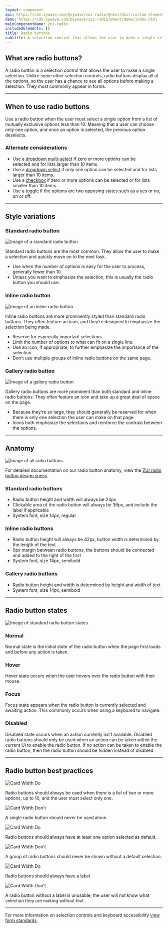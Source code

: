 ```yaml
---
layout: component
api: https://cdn.zywave.com/@zywave/zui-radio/@next/dist/custom-elements.json
demo: https://cdn.zywave.com/@zywave/zui-radio/@next/demo/index.html
mainComponentName: zui-radio
includedElements: []
title: Radio buttons
subtitle: A selection control that allows the user to make a single selection.
---
```


## What are radio buttons?

A radio button is a selection control that allows the user to make a single selection. Unlike some other selection controls, radio buttons display all of the options, so the user has a chance to see all options before making a selection. They most commonly appear in forms.

<hr>

## When to use radio buttons

Use a radio button when the user must select a single option from a list of mutually exclusive options less than 10. Meaning that a user can choose only one option, and once an option is selected, the previous option deselects.

### Alternate considerations

- Use a [dropdown multi-select](http://zui.zywave.comcomponents/dropdown-multi-select/) if zero or more options can be selected and for lists larger than 10 items.
- Use a [dropdown select](http://zui.zywave.comcomponents/dropdown-select/) if only one option can be selected and for lists larger than 10 items.
- Use a [checkbox](http://zui.zywave.comcomponents/checkboxes/) if zero or more options can be selected or for lists smaller than 10 items.
- Use a [toggle](http://zui.zywave.comcomponents/toggles/) if the options are two opposing states such as a yes or no, on or off.

<!-- ###### Developer Documentation

*   [GitLab wiki](https://gitlab.zywave.com/zui/zui-core/wikis/home)
*   [View in GitLab](https://gitlab.zywave.com/zui/zui-core)

###### Alternative Considerations

*   [Dropdown Select](/#components/dropdown-select)
*   [Pickers](/#components/pickers)
*   [Toggles](/#components/toggles) -->

<hr>

## Style variations

### Standard radio button

![Image of a standard radio button](images/components/radio-buttons/Assets_02-20/standardradio_small_outline.svg)

Standard radio buttons are the most common. They allow the user to make a selection and quickly move on to the next task.

- Use when the number of options is easy for the user to process, generally fewer than 10.
- Unless you want to emphasize the selection, this is usually the radio button you should use.

<Spacer size="small" />

### Inline radio button

![Image of an inline radio button](images/components/radio-buttons/Assets_02-20/inlineradio_small_outline.svg)

Inline radio buttons are more prominently styled than standard radio buttons. They often feature an icon, and they’re designed to emphasize the selection being made.

- Reserve for especially important selections.
- Limit the number of options to what can fit on a single line.
- Use an icon, if appropriate, to further emphasize the importance of the selection.
- Don't use multiple groups of inline radio buttons on the same page.

<Spacer size="small" />

### Gallery radio button

![Image of a gallery radio button](images/components/radio-buttons/Assets_02-20/galleryradio_small_outline.svg)

Gallery radio buttons are more prominent than both standard and inline radio buttons. They often feature an icon and take up a great deal of space on the page.

- Because they're so large, they should generally be reserved for when there is only one selection the user can make on that page.
- Icons both emphasize the selections and reinforce the contrast between the options.

<hr>

## Anatomy

![Image of all radio buttons](images/components/radio-buttons/Assets_02-20/radiobutton_anatomy.svg)

For detailed documentation on our radio button anatomy, view the [ZUI radio button design specs](https://xd.adobe.com/view/e2ecbbb0-c8a2-4009-6f25-de65bcda7cf1-94dd/grid).

### Standard radio buttons

- Radio button height and width will always be 24px
- Clickable area of the radio button will always be 36px, and include the label if applicable
- System font, size 14px, regular

### Inline radio buttons

- Radio button height will always be 42px, button width is determined by the length of the text
- 0px margin between radio buttons, the buttons should be connected and added to the right of the first
- System font, size 14px, semibold

### Gallery radio buttons

- Radio button height and width is determined by height and width of text
- System font, size 14px, semibold

<hr>

## Radio button states

![Image of standard radio button states](images/components/radio-buttons/Assets_02-20/radiobutton_states_standard.svg)

### Normal

Normal state is the initial state of the radio button when the page first loads and before any action is taken.

### Hover

Hover state occurs when the user hovers over the radio button with their mouse.

### Focus

Focus state appears when the radio button is currently selected and awaiting action. This commonly occurs when using a keyboard to navigate.

### Disabled

Disabled state occurs when an action currently isn’t available. Disabled radio buttons should only be used when an action can be taken within the current UI to enable the radio button. If no action can be taken to enable the radio button, then the radio button should be hidden instead of disabled.

<hr>

## Radio button best practices

<Grid>

<GridCol col="span-6">

![Card Width Do](images/components/radio-buttons/Assets_02-20/radiogroup_do_outline.svg)

<Do />

Radio buttons should always be used when there is a list of two or more options, up to 10, and the user must select only one.

</GridCol>

<GridCol col="span-6">

![Card Width Don't](images/components/radio-buttons/Assets_02-20/radiogroup_dont_outline.svg)

<DoNot />

A single radio button should never be used alone.

</GridCol>

</Grid>

<Spacer size="small" />

<Grid>

<GridCol col="span-6">

![Card Width Do](images/components/radio-buttons/Assets_02-20/radioselection_do_outline.svg)

<Do />

Radio buttons should always have at least one option selected as default.

</GridCol>

<GridCol col="span-6">

![Card Width Don't](images/components/radio-buttons/Assets_02-20/radioselection_dont_outline.svg)

<DoNot />

A group of radio buttons should never be shown without a default selection.

</GridCol>

</Grid>

<Spacer size="small" />

<Grid>

<GridCol col="span-6">

![Card Width Do](images/components/radio-buttons/Assets_02-20/radiolabel_do_outline.svg)

<Do />

Radio buttons should always have a label.

</GridCol>

<GridCol col="span-6">

![Card Width Don't](images/components/radio-buttons/Assets_02-20/radiolabel_dont_outline.svg)

<DoNot />

A radio button without a label is unusable; the user will not know what selection they are making without text.

</GridCol>

</Grid>

<hr>

For more information on selection controls and keyboard accessibility [view form standards](http://zui.zywave.com/patterns/forms/).
